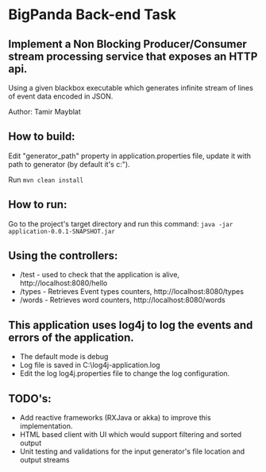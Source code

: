 # BigPanda Back-end Task

## Implement a Non Blocking Producer/Consumer stream processing service that exposes an HTTP api.
Using a given blackbox executable which generates infinite stream of lines of event data encoded in JSON. 

Author: Tamir Mayblat

## How to build:
Edit "generator_path" property in application.properties file, update it with path to generator (by default it's c:\").

Run `mvn clean install`

## How to run:
Go to the project's target directory and run this command:
`java -jar application-0.0.1-SNAPSHOT.jar`

## Using the controllers: 
* /test - used to check that the application is alive, http://localhost:8080/hello 
* /types - Retrieves Event types counters, http://localhost:8080/types
* /words - Retrieves word counters, http://localhost:8080/words

## This application uses log4j to log the events and errors of the application. 
* The default mode is debug
* Log file is saved in C:\\log4j-application.log
* Edit the log log4j.properties file to change the log configuration.

## TODO's:
* Add reactive frameworks (RXJava or akka) to improve this implementation.   
* HTML based client with UI which would support filtering and sorted output
* Unit testing and validations for the input generator's file location and output streams
 
